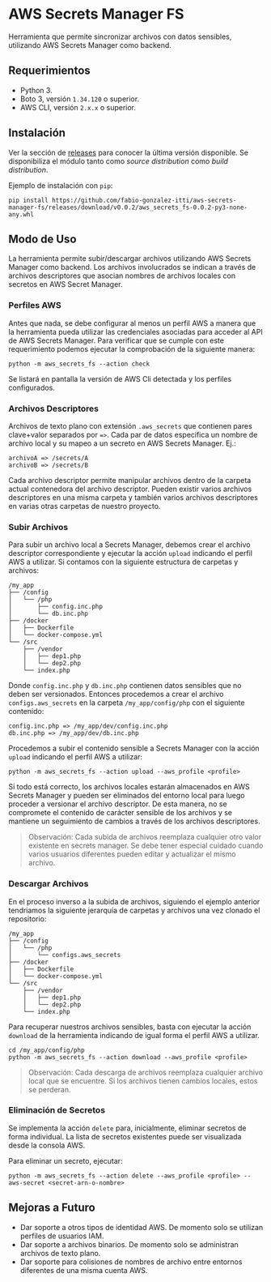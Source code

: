 # AWS Secrets Manager FS
Herramienta que permite sincronizar archivos con datos sensibles, utilizando AWS Secrets Manager como backend.

## Requerimientos
- Python 3.
- Boto 3, versión `1.34.120` o superior.
- AWS CLI, versión `2.x.x` o superior.

## Instalación
Ver la sección de [releases](https://github.com/fabio-gonzalez-itti/aws-secrets-manager-fs/releases) para conocer la última versión disponible. Se disponibiliza el módulo tanto como *source distribution* como *build distribution*.

Ejemplo de instalación con `pip`:

```
pip install https://github.com/fabio-gonzalez-itti/aws-secrets-manager-fs/releases/download/v0.0.2/aws_secrets_fs-0.0.2-py3-none-any.whl
```

## Modo de Uso
La herramienta permite subir/descargar archivos utilizando AWS Secrets Manager como backend. Los archivos involucrados se indican a través de archivos descriptores que asocian nombres de archivos locales con secretos en AWS Secret Manager.

### Perfiles AWS
Antes que nada, se debe configurar al menos un perfil AWS a manera que la herramienta pueda utilizar las credenciales asociadas para acceder al API de AWS Secrets Manager. Para verificar que se cumple con este requerimiento podemos ejecutar la comprobación de la siguiente manera:

```
python -m aws_secrets_fs --action check
```

Se listará en pantalla la versión de AWS Cli detectada y los perfiles configurados.

### Archivos Descriptores
Archivos de texto plano con extensión `.aws_secrets` que contienen pares clave+valor separados por `=>`. Cada par de datos especifica un nombre de archivo local y su mapeo a un secreto en AWS Secrets Manager. Ej.:

```
archivoA => /secrets/A
archivoB => /secrets/B
```

Cada archivo descriptor permite manipular archivos dentro de la carpeta actual contenedora del archivo descriptor. Pueden existir varios archivos descriptores en una misma carpeta y también varios archivos descriptores en varias otras carpetas de nuestro proyecto.

### Subir Archivos
Para subir un archivo local a Secrets Manager, debemos crear el archivo descriptor correspondiente y ejecutar la acción `upload` indicando el perfil AWS a utilizar. Si contamos con la siguiente estructura de carpetas y archivos:

```
/my_app
├── /config
│   └── /php
│       ├── config.inc.php
│       └── db.inc.php
├── /docker
│   ├── Dockerfile
│   └── docker-compose.yml
└── /src
    ├── /vendor
    │   ├── dep1.php
    │   └── dep2.php
    └── index.php
```

Donde `config.inc.php` y `db.inc.php` contienen datos sensibles que no deben ser versionados. Entonces procedemos a crear el archivo `configs.aws_secrets` en la carpeta `/my_app/config/php` con el siguiente contenido:

```
config.inc.php => /my_app/dev/config.inc.php
db.inc.php => /my_app/dev/db.inc.php
```

Procedemos a subir el contenido sensible a Secrets Manager con la acción `upload` indicando el perfil AWS a utilizar:

```
python -m aws_secrets_fs --action upload --aws_profile <profile>
```

Si todo está correcto, los archivos locales estarán almacenados en AWS Secrets Manager y pueden ser eliminados del entorno local para luego proceder a versionar el archivo descriptor. De esta manera, no se compromete el contenido de carácter sensible de los archivos y se mantiene un seguimiento de cambios a través de los archivos descriptores.

> Observación: Cada subida de archivos reemplaza cualquier otro valor existente en secrets manager. Se debe tener especial cuidado cuando varios usuarios diferentes pueden editar y actualizar el mismo archivo.

### Descargar Archivos
En el proceso inverso a la subida de archivos, siguiendo el ejemplo anterior tendriamos la siguiente jerarquía de carpetas y archivos una vez clonado el repositorio:

```
/my_app
├── /config
│   └── /php
│       └── configs.aws_secrets
├── /docker
│   ├── Dockerfile
│   └── docker-compose.yml
└── /src
    ├── /vendor
    │   ├── dep1.php
    │   └── dep2.php
    └── index.php
```

Para recuperar nuestros archivos sensibles, basta con ejecutar la acción `download` de la herramienta indicando de igual forma el perfil AWS a utilizar.

```
cd /my_app/config/php
python -m aws_secrets_fs --action download --aws_profile <profile>
```

> Observación: Cada descarga de archivos reemplaza cualquier archivo local que se encuentre. Si los archivos tienen cambios locales, estos se perderan.

### Eliminación de Secretos
Se implementa la acción `delete` para, inicialmente, eliminar secretos de forma individual. La lista de secretos existentes puede ser visualizada desde la consola AWS.

Para eliminar un secreto, ejecutar:

```
python -m aws_secrets_fs --action delete --aws_profile <profile> --aws-secret <secret-arn-o-nombre>
```

## Mejoras a Futuro
- Dar soporte a otros tipos de identidad AWS. De momento solo se utilizan perfiles de usuarios IAM.
- Dar soporte a archivos binarios. De momento solo se administran archivos de texto plano.
- Dar soporte para colisiones de nombres de archivo entre entornos diferentes de una misma cuenta AWS.